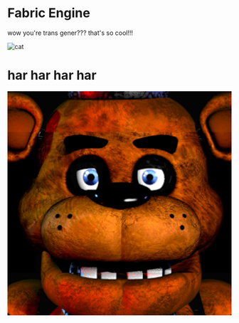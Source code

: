 # Fabric Engine

wow you're trans gener??? that's so cool!!! 

![cat](https://pbs.twimg.com/media/FfcpMEiaMAA0skp?format=jpg&name=small)

# har har har har

![freddy](https://github.com/Leather128/FabricEngine/blob/main/assets/funkin/images/freddy.png?raw=true)

